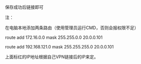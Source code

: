 保存成功后链接即可

注：

在电脑本地添加两条路由（使用管理员运行CMD，否则会报权限不足）

route add 172.16.0.0 mask 255.255.0.0 20.0.0.101

route add 192.168.121.0 mask 255.255.255.0 20.0.0.101

上面标红的IP地址根据自己VPN链接后的IP来定。